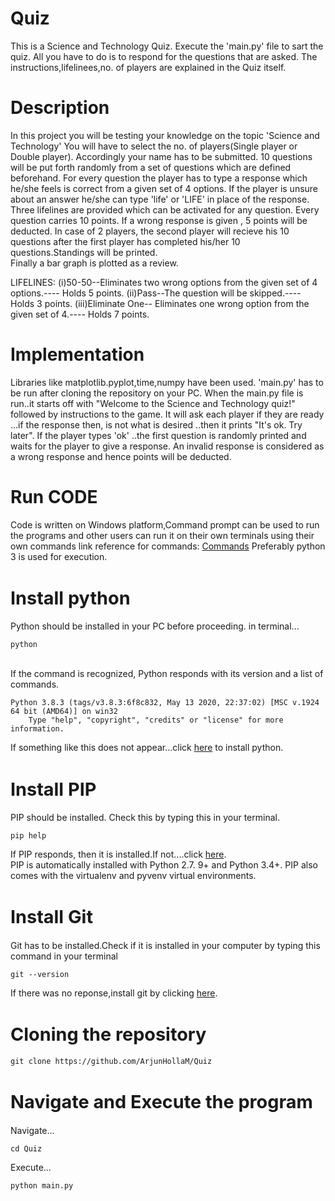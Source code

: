 # Quiz
This is a Science and Technology Quiz.
Execute the 'main.py' file to sart the quiz.
All you have to do is to respond for the questions that are asked.
The instructions,lifelinees,no. of players are explained in the Quiz itself.
# Description
In this project you will be testing your knowledge on the topic 'Science and Technology'
You will have to select the no. of players(Single player or Double player).
Accordingly your name has to be submitted.
10 questions will be put forth randomly from a set of questions which are defined beforehand. 
For every question the player has to type a response which he/she feels is correct from a given set of 4 options.
If the player is unsure about an answer he/she can type 'life' or 'LIFE' in place of the response.
Three lifelines are provided which can be activated for any question.
Every question carries 10 points. If a wrong response is given , 5 points will be deducted.
In case of 2 players, the second player will recieve his 10 questions after the first player has completed his/her 10 questions.Standings will be printed.  
Finally a bar graph is plotted as a review.

LIFELINES:
(i)50-50--Eliminates two wrong options from the given set of 4 options.---- Holds 5 points.
(ii)Pass--The question will be skipped.---- Holds 3 points.
(iii)Eliminate One-- Eliminates one wrong option from the given set of 4.---- Holds 7 points.
# Implementation
Libraries like matplotlib.pyplot,time,numpy have been used.
'main.py' has to be run after cloning the repository on your PC.
When the main.py file is run..it starts off with "Welcome to the Science and Technology quiz!" followed by instructions to the game.
It will ask each player if they are ready ...if the response then, is not what is desired ..then it prints "It's ok. Try later".
If the player types 'ok' ..the first question is randomly printed and waits for the player to give a response. An invalid response is considered as a wrong response and hence points will be deducted.
# Run CODE
Code is written on Windows platform,Command prompt can be used to run the programs and other users can run it on their own terminals using their own commands link reference for commands: <a href=https://www.lemoda.net/windows/windows2unix/windows2unix.html>Commands<a>
Preferably python 3 is used for execution.
  <br><h1 style="font-size:3vw">Install python</h1>
Python should be installed in your PC before proceeding.
in terminal...
  <p><code>python</code></p>
<br>If the command is recognized, Python responds with its version and a list of commands.
  <p><code>Python 3.8.3 (tags/v3.8.3:6f8c832, May 13 2020, 22:37:02) [MSC v.1924 64 bit (AMD64)] on win32
    Type "help", "copyright", "credits" or "license" for more information.</code></p>
If something like this does not appear...click <a href=https://www.python.org/downloads/>here<a> to install python.
  <br><h1 style="font-size:3vw">Install PIP</h1>
PIP should be installed. Check this by typing this in your terminal.
  <p><code>pip help</code></p>
If PIP responds, then it is installed.If not....click <a href="https://pip.pypa.io/en/stable/installing/">here</a>.
<br>PIP is automatically installed with Python 2.7. 9+ and Python 3.4+. PIP also comes with the virtualenv and pyvenv virtual environments.
  <br><h1 style="font-size:3vw">Install Git</h1>
Git has to be installed.Check if it is installed in your computer by typing this command in your terminal
  <p><code>git --version</code></p>
If there was no reponse,install git by clicking <a href=https://git-scm.com/downloads>here<a>.
  <br><h1 style="font-size:3vw">Cloning the repository</h1></p>
  <p><code>git clone https://github.com/ArjunHollaM/Quiz </code></p>
  <h1 style="font-size:3vw">Navigate and Execute the program</h1>
Navigate...
  <p><code>cd Quiz</code></p>
Execute...
  <p><code>python main.py</code></p>
 
  
  
  
  
